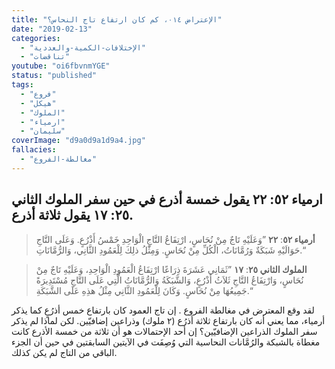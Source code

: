 ```yaml
---
title: "الإعتراض ٠١٤، كم كان ارتفاع تاج النحاس؟"
date: "2019-02-13"
categories: 
  - "الإختلافات-الكمية-والعددية"
  - "تناقضات"
youtube: "oi6fbvnmYGE"
status: "published"
tags: 
  - "فروع"
  - "هيكل"
  - "الملوك"
  - "ارمياء"
  - "سليمان"
coverImage: "d9a0d9a1d9a4.jpg"
fallacies: 
  - "مغالطة-الفروع"
---
```


## **ارمياء ٥٢: ٢٢ يقول خمسة أذرع في حين سفر الملوك الثاني ٢٥: ١٧ يقول ثلاثة أذرع.**

> **أرمياء ٥٢**: **٢٢** ”وَعَلَيْهِ تَاجٌ مِنْ نُحَاسٍ، ارْتِفَاعُ التَّاجِ الْوَاحِدِ خَمْسُ أَذْرُعٍ. وَعَلَى التَّاجِ حَوَالَيْهِ شَبَكَةٌ وَرُمَّانَاتُ، الْكُلِّ مِنْ نُحَاسٍ. وَمِثْلُ ذلِكَ لِلْعَمُودِ الثَّانِي، وَالرُّمَّانَاتِ.“

> **الملوك الثاني ٢٥**: **١٧** ”ثَمَانِي عَشَرَةَ ذِرَاعًا ارْتِفَاعُ الْعَمُودِ الْوَاحِدِ، وَعَلَيْهِ تَاجٌ مِنْ نُحَاسٍ، وَارْتِفَاعُ التَّاجِ ثَلاَثُ أَذْرُعٍ، وَالشَّبَكَةُ وَالرُّمَّانَاتُ الَّتِي عَلَى التَّاجِ مُسْتَدِيرَةً جَمِيعُهَا مِنْ نُحَاسٍ. وَكَانَ لِلْعَمُودِ الثَّانِي مِثْلُ هذِهِ عَلَى الشَّبَكَةِ.“


لقد وقع المعترض في مغالطة الفروع . إن تاج العمود كان بارتفاع خمس أذرُعٍ كما يذكر أرمياء، مما يعني أنه كان بارتفاع ثلاثة أذرُع (٢ ملوك) وذراعين إضافيّين. لكن لماذا لم يذكر سفر الملوك الذراعين الإضافيّين؟ إن أحد الإحتمالات هو أن ثلاثة من خمسة الأذرع كانت مغطاة بالشبكة والرُمَّانات النحاسية التي وُصِفَت في الآيتين السابقتين في حين أن الجزء الباقي من التاج لم يكن كذلك.
